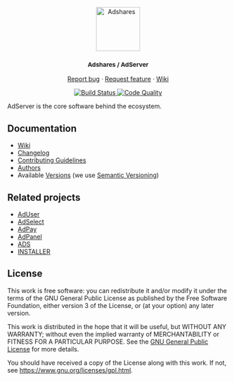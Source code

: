 <p align="center">
    <a href="https://adshares.net/" title="Adshares sp. z o.o." target="_blank">
        <img src="https://adshares.net/logos/ads.svg" alt="Adshares" width="100" height="100">
    </a>
</p>
<h3 align="center"><small>Adshares / AdServer</small></h3>
<p align="center">
    <a href="https://github.com/adshares/adserver/issues/new?template=bug_report.md&labels=Bug">Report bug</a>
    ·
    <a href="https://github.com/adshares/adserver/issues/new?template=feature_request.md&labels=New%20Feature">Request feature</a>
    ·
    <a href="https://github.com/adshares/adserver/wiki">Wiki</a>
</p>
<p align="center">
    <a href="https://travis-ci.org/adshares/adserver" title="Build Status" target="_blank">
        <img src="https://travis-ci.org/adshares/adserver.svg?branch=master" alt="Build Status">
    </a>
    <a href="https://sonarcloud.io/dashboard?id=adshares-adserver" title="Code Quality" target="_blank">
        <img src="https://sonarcloud.io/api/project_badges/measure?project=adshares-adserver&metric=alert_status" alt="Code Quality">
    </a>
</p>

AdServer is the core software behind the ecosystem.


## Documentation

- [Wiki](https://github.com/adshares/adserver/wiki)
- [Changelog](CHANGELOG.md)
- [Contributing Guidelines](docs/CONTRIBUTING.md)
- [Authors](https://github.com/adshares/adserver/contributors)
- Available [Versions](https://github.com/adshares/adserver/tags) (we use [Semantic Versioning](http://semver.org/))

## Related projects

- [AdUser](https://github.com/adshares/aduser)
- [AdSelect](https://github.com/adshares/adselect)
- [AdPay](https://github.com/adshares/adpay)
- [AdPanel](https://github.com/adshares/adpanel)
- [ADS](https://github.com/adshares/ads)
- [INSTALLER](https://github.com/adshares/installer)

## License

This work is free software: you can redistribute it and/or modify
it under the terms of the GNU General Public License as published by
the Free Software Foundation, either version 3 of the License, or
(at your option) any later version.

This work is distributed in the hope that it will be useful,
but WITHOUT ANY WARRANTY; without even the implied warranty of
MERCHANTABILITY or FITNESS FOR A PARTICULAR PURPOSE. See the
[GNU General Public License](LICENSE) for more details.

You should have received a copy of the License along with this work.
If not, see <https://www.gnu.org/licenses/gpl.html>.
